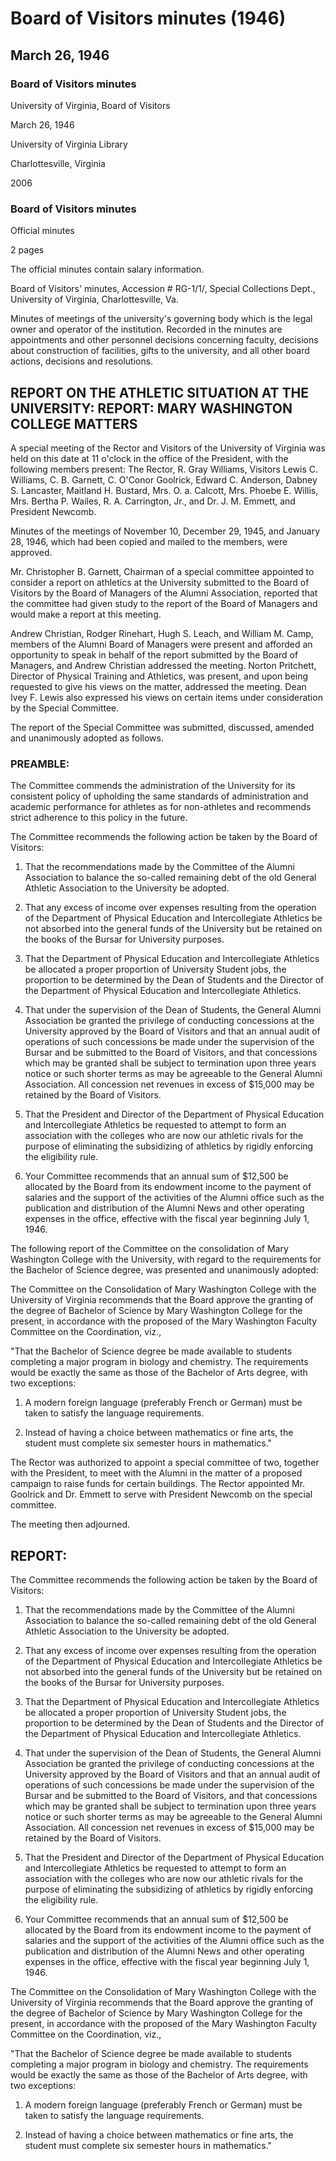 <!-- altadded -->
<!-- altadded -->

<!-- llmmeta -->

<script type="application/ld+json">
{
"@context": "http://schema.org",
"@type": "Meeting",
"name": "Board Minutes",
"startDate": "1946-03-26T11:00:00-05:00",
"endDate": "1946-03-26T12:00:00-05:00",
"location": {
"@type": "Place",
"name": "University of Virginia Library",
"address": {
"@type": "PostalAddress",
"addressLocality": "Charlottesville",
"addressRegion": "Virginia"
}
},
"organizer": {
"@type": "Organization",
"name": "University of Virginia, Board of Visitors"
},
"keywords": "Board of Visitors, University of Virginia, athletic situation, Mary Washington College",
"description": "Minutes of a special meeting of the Rector and Visitors of the University of Virginia discussing athletic matters and the consolidation of Mary Washington College.",
"attendee": \[
{
"@type": "Person",
"name": "R. Gray Williams"
},
{
"@type": "Person",
"name": "Lewis C. Williams"
},
{
"@type": "Person",
"name": "C. B. Garnett"
},
{
"@type": "Person",
"name": "C. O'Conor Goolrick"
},
{
"@type": "Person",
"name": "Edward C. Anderson"
},
{
"@type": "Person",
"name": "Dabney S. Lancaster"
},
{
"@type": "Person",
"name": "Maitland H. Bustard"
},
{
"@type": "Person",
"name": "Mrs. O. a. Calcott"
},
{
"@type": "Person",
"name": "Mrs. Phoebe E. Willis"
},
{
"@type": "Person",
"name": "Mrs. Bertha P. Wailes"
},
{
"@type": "Person",
"name": "R. A. Carrington, Jr."
},
{
"@type": "Person",
"name": "Dr. J. M. Emmett"
},
{
"@type": "Person",
"name": "President Newcomb"
},
{
"@type": "Person",
"name": "Andrew Christian"
},
{
"@type": "Person",
"name": "Rodger Rinehart"
},
{
"@type": "Person",
"name": "Hugh S. Leach"
},
{
"@type": "Person",
"name": "William M. Camp"
},
{
"@type": "Person",
"name": "Norton Pritchett"
},
{
"@type": "Person",
"name": "Dean Ivey F. Lewis"
}
],
"about": \[
{
"@type": "CreativeWork",
"name": "Report on the Athletic Situation at the University"
},
{
"@type": "CreativeWork",
"name": "Report on the Consolidation of Mary Washington College"
}
]
}

</script>

<!-- llmformatted -->

# Board of Visitors minutes (1946)

## March 26, 1946

### Board of Visitors minutes

University of Virginia, Board of Visitors

March 26, 1946

University of Virginia Library

Charlottesville, Virginia

2006

### Board of Visitors minutes

Official minutes

2 pages

The official minutes contain salary information.

Board of Visitors' minutes, Accession # RG-1/1/, Special Collections Dept., University of Virginia, Charlottesville, Va.

Minutes of meetings of the university's governing body which is the legal owner and operator of the institution. Recorded in the minutes are appointments and other personnel decisions concerning faculty, decisions about construction of facilities, gifts to the university, and all other board actions, decisions and resolutions.

## REPORT ON THE ATHLETIC SITUATION AT THE UNIVERSITY: REPORT: MARY WASHINGTON COLLEGE MATTERS

A special meeting of the Rector and Visitors of the University of Virginia was held on this date at 11 o'clock in the office of the President, with the following members present: The Rector, R. Gray Williams, Visitors Lewis C. Williams, C. B. Garnett, C. O'Conor Goolrick, Edward C. Anderson, Dabney S. Lancaster, Maitland H. Bustard, Mrs. O. a. Calcott, Mrs. Phoebe E. Willis, Mrs. Bertha P. Wailes, R. A. Carrington, Jr., and Dr. J. M. Emmett, and President Newcomb.

Minutes of the meetings of November 10, December 29, 1945, and January 28, 1946, which had been copied and mailed to the members, were approved.

Mr. Christopher B. Garnett, Chairman of a special committee appointed to consider a report on athletics at the University submitted to the Board of Visitors by the Board of Managers of the Alumni Association, reported that the committee had given study to the report of the Board of Managers and would make a report at this meeting.

Andrew Christian, Rodger Rinehart, Hugh S. Leach, and William M. Camp, members of the Alumni Board of Managers were present and afforded an opportunity to speak in behalf of the report submitted by the Board of Managers, and Andrew Christian addressed the meeting. Norton Pritchett, Director of Physical Training and Athletics, was present, and upon being requested to give his views on the matter, addressed the meeting. Dean Ivey F. Lewis also expressed his views on certain items under consideration by the Special Committee.

The report of the Special Committee was submitted, discussed, amended and unanimously adopted as follows.

### PREAMBLE:

The Committee commends the administration of the University for its consistent policy of upholding the same standards of administration and academic performance for athletes as for non-athletes and recommends strict adherence to this policy in the future.

The Committee recommends the following action be taken by the Board of Visitors:

1. That the recommendations made by the Committee of the Alumni Association to balance the so-called remaining debt of the old General Athletic Association to the University be adopted.

2. That any excess of income over expenses resulting from the operation of the Department of Physical Education and Intercollegiate Athletics be not absorbed into the general funds of the University but be retained on the books of the Bursar for University purposes.

3. That the Department of Physical Education and Intercollegiate Athletics be allocated a proper proportion of University Student jobs, the proportion to be determined by the Dean of Students and the Director of the Department of Physical Education and Intercollegiate Athletics.

4. That under the supervision of the Dean of Students, the General Alumni Association be granted the privilege of conducting concessions at the University approved by the Board of Visitors and that an annual audit of operations of such concessions be made under the supervision of the Bursar and be submitted to the Board of Visitors, and that concessions which may be granted shall be subject to termination upon three years notice or such shorter terms as may be agreeable to the General Alumni Association. All concession net revenues in excess of $15,000 may be retained by the Board of Visitors.

5. That the President and Director of the Department of Physical Education and Intercollegiate Athletics be requested to attempt to form an association with the colleges who are now our athletic rivals for the purpose of eliminating the subsidizing of athletics by rigidly enforcing the eligibility rule.

6. Your Committee recommends that an annual sum of $12,500 be allocated by the Board from its endowment income to the payment of salaries and the support of the activities of the Alumni office such as the publication and distribution of the Alumni News and other operating expenses in the office, effective with the fiscal year beginning July 1, 1946.

The following report of the Committee on the consolidation of Mary Washington College with the University, with regard to the requirements for the Bachelor of Science degree, was presented and unanimously adopted:

The Committee on the Consolidation of Mary Washington College with the University of Virginia recommends that the Board approve the granting of the degree of Bachelor of Science by Mary Washington College for the present, in accordance with the proposed of the Mary Washington Faculty Committee on the Coordination, viz.,

"That the Bachelor of Science degree be made available to students completing a major program in biology and chemistry. The requirements would be exactly the same as those of the Bachelor of Arts degree, with two exceptions:

1. A modern foreign language (preferably French or German) must be taken to satisfy the language requirements.

2. Instead of having a choice between mathematics or fine arts, the student must complete six semester hours in mathematics."

The Rector was authorized to appoint a special committee of two, together with the President, to meet with the Alumni in the matter of a proposed campaign to raise funds for certain buildings. The Rector appointed Mr. Goolrick and Dr. Emmett to serve with President Newcomb on the special committee.

The meeting then adjourned.

## REPORT:

The Committee recommends the following action be taken by the Board of Visitors:

1. That the recommendations made by the Committee of the Alumni Association to balance the so-called remaining debt of the old General Athletic Association to the University be adopted.

2. That any excess of income over expenses resulting from the operation of the Department of Physical Education and Intercollegiate Athletics be not absorbed into the general funds of the University but be retained on the books of the Bursar for University purposes.

3. That the Department of Physical Education and Intercollegiate Athletics be allocated a proper proportion of University Student jobs, the proportion to be determined by the Dean of Students and the Director of the Department of Physical Education and Intercollegiate Athletics.

4. That under the supervision of the Dean of Students, the General Alumni Association be granted the privilege of conducting concessions at the University approved by the Board of Visitors and that an annual audit of operations of such concessions be made under the supervision of the Bursar and be submitted to the Board of Visitors, and that concessions which may be granted shall be subject to termination upon three years notice or such shorter terms as may be agreeable to the General Alumni Association. All concession net revenues in excess of $15,000 may be retained by the Board of Visitors.

5. That the President and Director of the Department of Physical Education and Intercollegiate Athletics be requested to attempt to form an association with the colleges who are now our athletic rivals for the purpose of eliminating the subsidizing of athletics by rigidly enforcing the eligibility rule.

6. Your Committee recommends that an annual sum of $12,500 be allocated by the Board from its endowment income to the payment of salaries and the support of the activities of the Alumni office such as the publication and distribution of the Alumni News and other operating expenses in the office, effective with the fiscal year beginning July 1, 1946.

The Committee on the Consolidation of Mary Washington College with the University of Virginia recommends that the Board approve the granting of the degree of Bachelor of Science by Mary Washington College for the present, in accordance with the proposed of the Mary Washington Faculty Committee on the Coordination, viz.,

"That the Bachelor of Science degree be made available to students completing a major program in biology and chemistry. The requirements would be exactly the same as those of the Bachelor of Arts degree, with two exceptions:

1. A modern foreign language (preferably French or German) must be taken to satisfy the language requirements.

2. Instead of having a choice between mathematics or fine arts, the student must complete six semester hours in mathematics."
